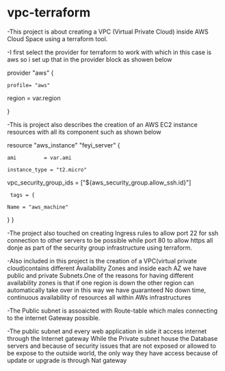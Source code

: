 # vpc-terraform
-This project is about creating a VPC (Virtual Private Cloud) inside AWS Cloud Space using a terraform tool.

-I first select the provider for terraform to work  with which in this case is aws so i set up that in the provider block as showen below

provider "aws" {

    profile= "aws"
  
  region = var.region
  
}



 
-This is project also describes the creation of an AWS EC2 instance resources  with all its component such as shown below

resource "aws_instance" "feyi_server" {

    ami         = var.ami
    
    instance_type = "t2.micro"
   
  vpc_security_group_ids = ["${aws_security_group.allow_ssh.id}"]
     
     tags = {
     
    Name = "aws_machine"
  }
}


-The project also touched on creating Ingress rules to allow 
port 22 for ssh connection to other servers  to be possible while 
port 80 to allow https all donje as part of the security group infrastructure using terraform.


-Also included in this project is the creation of a VPC(virtual private cloud)contains different Availability Zones  and inside each AZ we have public and private Subnets.One of the reasons for having different availability zones is that if one region is down the other region can automatically take over in this way we have guaranteed No down time, continuous availability of resources all within AWs infrastructures  

-The Public subnet is assoaicted with Route-table which males connecting to the internet Gateway possible.


-The public subnet and every web application in side it access internet through the Internet gateway
While the Private subnet house the Database servers and because of security issues that are not exposed or allowed to be expose to the outside world, the only way they have access because of update or upgrade is through Nat gateway
